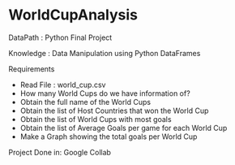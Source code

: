 # WorldCupAnalysis
DataPath : Python Final Project

Knowledge : Data Manipulation using Python DataFrames

Requirements
 - Read File : world_cup.csv
 - How many World Cups do we have information of?
 - Obtain the full name of the World Cups
 - Obtain the list of Host Countries that won the World Cup
 - Obtain the list of World Cups with most goals
 - Obtain the list of Average Goals per game for each World Cup
 - Make a Graph showing the total goals per World Cup

Project Done in: Google Collab
